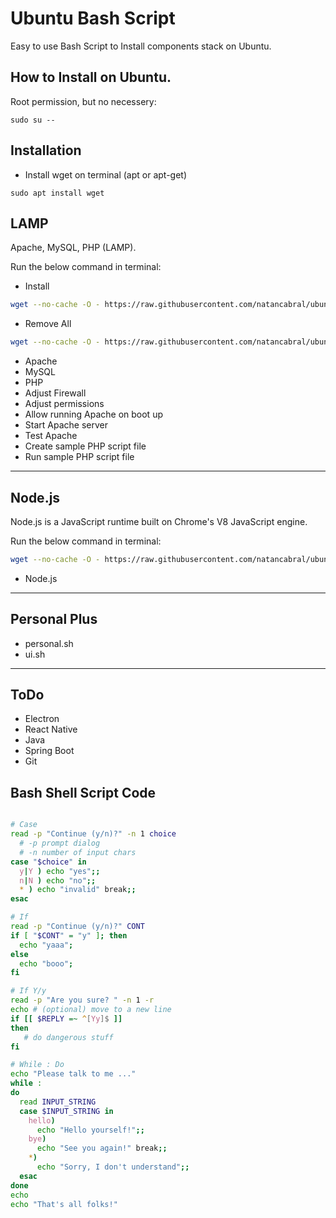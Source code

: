 # Ubuntu Bash Script 
Easy to use Bash Script to Install components stack on Ubuntu. 
## How to Install on Ubuntu.

Root permission, but no necessery:

```
sudo su --
```

## Installation

* Install wget on terminal (apt or apt-get)

```
sudo apt install wget
```

## LAMP
Apache, MySQL, PHP (LAMP).

Run the below command in terminal:

* Install 
```bash
wget --no-cache -O - https://raw.githubusercontent.com/natancabral/ubuntu-bash-script-config/main/run/lamp.sh | bash
```

* Remove All

```bash
wget --no-cache -O - https://raw.githubusercontent.com/natancabral/ubuntu-bash-script-config/main/run/uninstall-lamp.sh | bash
```

* Apache
* MySQL
* PHP
* Adjust Firewall
* Adjust permissions
* Allow running Apache on boot up
* Start Apache server
* Test Apache
* Create sample PHP script file
* Run sample PHP script file

---

## Node.js
Node.js is a JavaScript runtime built on Chrome's V8 JavaScript engine.

Run the below command in terminal:
```bash
wget --no-cache -O - https://raw.githubusercontent.com/natancabral/ubuntu-bash-script-config/main/run/node-js.sh | bash
```

* Node.js

---

## Personal Plus
* personal.sh
* ui.sh

---

## ToDo
* Electron
* React Native
* Java
* Spring Boot
* Git


## Bash Shell Script Code

```bash

# Case
read -p "Continue (y/n)?" -n 1 choice 
  # -p prompt dialog
  # -n number of input chars 
case "$choice" in 
  y|Y ) echo "yes";;
  n|N ) echo "no";;
  * ) echo "invalid" break;;
esac

# If
read -p "Continue (y/n)?" CONT
if [ "$CONT" = "y" ]; then
  echo "yaaa";
else
  echo "booo";
fi

# If Y/y
read -p "Are you sure? " -n 1 -r
echo # (optional) move to a new line
if [[ $REPLY =~ ^[Yy]$ ]]
then
   # do dangerous stuff
fi

# While : Do
echo "Please talk to me ..."
while :
do
  read INPUT_STRING
  case $INPUT_STRING in
    hello) 
      echo "Hello yourself!";;
    bye)
      echo "See you again!" break;;
    *) 
      echo "Sorry, I don't understand";;
  esac
done
echo 
echo "That's all folks!"
```
